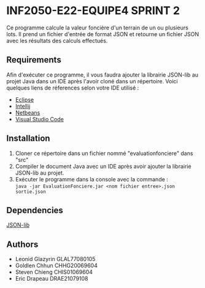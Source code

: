# INF2050-E22-EQUIPE4 SPRINT 2

Ce programme calcule la valeur foncière d'un terrain de un ou plusieurs lots. Il prend un fichier d'entrée de format JSON et retourne un fichier JSON avec les résultats des calculs effectués.

## Requirements
Afin d'exécuter ce programme, il vous faudra ajouter la librairie JSON-lib au projet Java dans un IDE après l'avoir cloné dans un répertoire.
Voici quelques liens de réferences selon votre IDE utilisé :
- [Eclipse](http://math.oxford.emory.edu/site/cs170/externalLib/)
- [Intellij](https://www.jetbrains.com/help/idea/library.html#define-library)
- [Netbeans](https://www.foxinfotech.in/2019/03/how-to-add-external-jar-file-in-netbeans-project.html)
- [Visual Studio Code](https://code.visualstudio.com/docs/java/java-project)

## Installation
1. Cloner ce répertoire dans un fichier nommé "evaluationfonciere" dans "src"
2. Compiler le document Java avec un IDE après avoir ajouter la librairie JSON-lib au projet.
3. Exécuter le programme dans la console avec la commande : <br/>`java -jar EvaluationFonciere.jar <nom fichier entree>.json sortie.json`

## Dependencies
[JSON-lib](http://json-lib.sourceforge.net/)

## Authors
- Leonid Glazyrin GLAL77080105
- Goldlen Chhun CHHG20069604
- Steven Chieng CHIS01069604
- Eric Drapeau DRAE21079108

